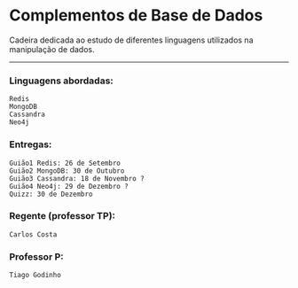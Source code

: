 # Complementos de Base de Dados

Cadeira dedicada ao estudo de diferentes linguagens utilizados na manipulação de dados.

---

### Linguagens abordadas:

    Redis
    MongoDB
    Cassandra
    Neo4j

### Entregas:

    Guião1 Redis: 26 de Setembro
    Guião2 MongoDB: 30 de Outubro
    Guião3 Cassandra: 18 de Novembro ?
    Guião4 Neo4j: 29 de Dezembro ?
    Quizz: 30 de Dezembro

### Regente (professor TP):
    Carlos Costa

### Professor P:
    Tiago Godinho
